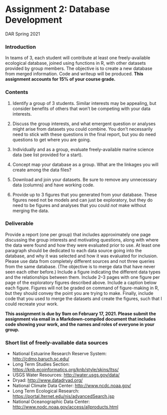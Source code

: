 Assignment 2: Database Development
================
DAR
Spring 2021

### Introduction

In teams of 3, each student will contribute at least one
freely-available ecological database, joined using functions in R, with
other datasets provided by group members. The objective is to create a
new database from merged information. Code and writeup will be produced.
**This assignment accounts for 15% of your course grade.**

### Contents

1.  Identify a group of 3 students. Similar interests may be appealing,
    but consider benefits of others that won’t be competing with your
    data interests.

2.  Discuss the group interests, and what emergent question or analyses
    might arise from datasets you could combine. You don’t necessarily
    need to stick with these questions in the final report, but you do
    need questions to get where you are going.

3.  Individually and as a group, evaluate freely-available marine
    science data (see list provided for a start).

4.  Concept map your database as a group. What are the linkages you will
    create among the data files?

5.  Download and join your datasets. Be sure to remove any unnecessary
    data (columns) and have working code.

6.  Provide up to 3 figures that you generated from your database. These
    figures need not be models and can just be exploratory, but they do
    need to be figures and analyses that you could *not* make without
    merging the data.

### Deliverable

Provide a report (one per group) that includes approximately one page
discussing the group interests and motivating questions, along with
where the data were found and how they were evaluated prior to use. At
least one paragraph should be dedicated to each data source going into
the database, and why it was selected and how it was evaluated for
inclusion. Please use data from completely different sources and not
three queries from the same database. (The objective is to merge data
that have never seen each other before.) Include a figure indicating the
different data types and the relationships between them. Include 2–3
pages with one figure per page of the exploratory figures described
above. Include a caption below each figure. Figures will not be graded
on command of figure-making in R, but they should convey the point you
are trying to make. Finally, include code that you used to merge the
datasets and create the figures, such that I could recreate your work.

**This assignment is due by 9am on February 17, 2021. Please submit the
assignment via email in a Markdown-compiled document that includes code
showing your work, and the names and roles of everyone in your group.**

### Short list of freely-available data sources

  - National Estuarine Research Reserve System:
    <http://cdmo.baruch.sc.edu/>
  - Long Term Studies Section:
    <https://knb.ecoinformatics.org/knb/style/skins/ltss/>
  - USGS Water Resources: <http://water.usgs.gov/data/>
  - Dryad: <http://www.datadryad.org/>
  - National Climate Data Center: <http://www.ncdc.noaa.gov/>
  - Long Term Ecological Research:
    <https://portal.lternet.edu/nis/advancedSearch.jsp>
  - National Oceanographic Data Center:
    <http://www.nodc.noaa.gov/access/allproducts.html>

